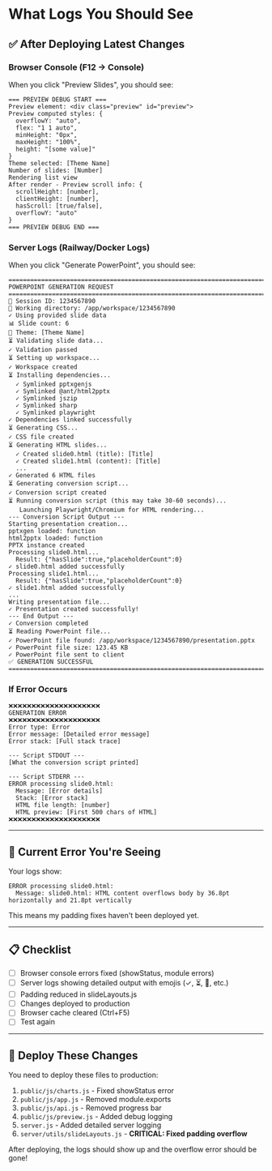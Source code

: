 # What Logs You Should See

## ✅ After Deploying Latest Changes

### Browser Console (F12 → Console)

When you click "Preview Slides", you should see:

```
=== PREVIEW DEBUG START ===
Preview element: <div class="preview" id="preview">
Preview computed styles: {
  overflowY: "auto",
  flex: "1 1 auto", 
  minHeight: "0px",
  maxHeight: "100%",
  height: "[some value]"
}
Theme selected: [Theme Name]
Number of slides: [Number]
Rendering list view
After render - Preview scroll info: {
  scrollHeight: [number],
  clientHeight: [number],
  hasScroll: [true/false],
  overflowY: "auto"
}
=== PREVIEW DEBUG END ===
```

### Server Logs (Railway/Docker Logs)

When you click "Generate PowerPoint", you should see:

```
================================================================================
POWERPOINT GENERATION REQUEST
================================================================================
📁 Session ID: 1234567890
📁 Working directory: /app/workspace/1234567890
✓ Using provided slide data
📊 Slide count: 6
🎨 Theme: [Theme Name]
⏳ Validating slide data...
✓ Validation passed
⏳ Setting up workspace...
✓ Workspace created
⏳ Installing dependencies...
  ✓ Symlinked pptxgenjs
  ✓ Symlinked @ant/html2pptx
  ✓ Symlinked jszip
  ✓ Symlinked sharp
  ✓ Symlinked playwright
✓ Dependencies linked successfully
⏳ Generating CSS...
✓ CSS file created
⏳ Generating HTML slides...
  ✓ Created slide0.html (title): [Title]
  ✓ Created slide1.html (content): [Title]
  ...
✓ Generated 6 HTML files
⏳ Generating conversion script...
✓ Conversion script created
⏳ Running conversion script (this may take 30-60 seconds)...
   Launching Playwright/Chromium for HTML rendering...
--- Conversion Script Output ---
Starting presentation creation...
pptxgen loaded: function
html2pptx loaded: function
PPTX instance created
Processing slide0.html...
  Result: {"hasSlide":true,"placeholderCount":0}
✓ slide0.html added successfully
Processing slide1.html...
  Result: {"hasSlide":true,"placeholderCount":0}
✓ slide1.html added successfully
...
Writing presentation file...
✓ Presentation created successfully!
--- End Output ---
✓ Conversion completed
⏳ Reading PowerPoint file...
✓ PowerPoint file found: /app/workspace/1234567890/presentation.pptx
✓ PowerPoint file size: 123.45 KB
✓ PowerPoint file sent to client
✅ GENERATION SUCCESSFUL
================================================================================
```

### If Error Occurs

```
❌❌❌❌❌❌❌❌❌❌❌❌❌❌❌❌❌❌❌❌
GENERATION ERROR
❌❌❌❌❌❌❌❌❌❌❌❌❌❌❌❌❌❌❌❌
Error type: Error
Error message: [Detailed error message]
Error stack: [Full stack trace]

--- Script STDOUT ---
[What the conversion script printed]

--- Script STDERR ---
ERROR processing slide0.html:
  Message: [Error details]
  Stack: [Error stack]
  HTML file length: [number]
  HTML preview: [First 500 chars of HTML]
❌❌❌❌❌❌❌❌❌❌❌❌❌❌❌❌❌❌❌❌
```

---

## 🐛 Current Error You're Seeing

Your logs show:
```
ERROR processing slide0.html:
  Message: slide0.html: HTML content overflows body by 36.8pt horizontally and 21.8pt vertically
```

This means my padding fixes haven't been deployed yet.

---

## 📋 Checklist

- [ ] Browser console errors fixed (showStatus, module errors)
- [ ] Server logs showing detailed output with emojis (✓, ⏳, 📁, etc.)
- [ ] Padding reduced in slideLayouts.js
- [ ] Changes deployed to production
- [ ] Browser cache cleared (Ctrl+F5)
- [ ] Test again

---

## 🚀 Deploy These Changes

You need to deploy these files to production:
1. `public/js/charts.js` - Fixed showStatus error
2. `public/js/app.js` - Removed module.exports
3. `public/js/api.js` - Removed progress bar
4. `public/js/preview.js` - Added debug logging
5. `server.js` - Added detailed server logging  
6. `server/utils/slideLayouts.js` - **CRITICAL: Fixed padding overflow**

After deploying, the logs should show up and the overflow error should be gone!

